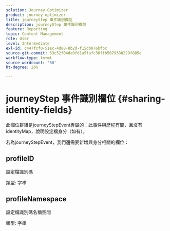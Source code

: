 ```yaml
---
solution: Journey Optimizer
product: journey optimizer
title: journeyStep 事件識別欄位
description: journeyStep 事件識別欄位
feature: Reporting
topic: Content Management
role: User
level: Intermediate
exl-id: c447fcf0-51ec-4d88-8b2d-f15db076bfbc
source-git-commit: 63c52f04da9fd1a5fafc36ffb5079380229f885e
workflow-type: tm+mt
source-wordcount: '60'
ht-degree: 26%

---
```


# journeyStep 事件識別欄位 {#sharing-identity-fields}

此欄位群組是journeyStepEvent專屬的：此事件與歷程有關，且沒有identityMap，說明設定檔身分（如有）。

若為journeyStepEvent，我們還需要新增與身分相關的欄位：

## profileID

設定檔識別碼

類型: 字串

## profileNamespace

設定檔識別碼名稱空間

類型: 字串
